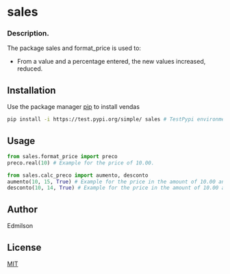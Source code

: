 # sales

### Description. 
The package sales and format_price is used to:
* From a value and a percentage entered, the new values ​​increased, reduced.

## Installation

Use the package manager [pip](https://pip.pypa.io/en/stable/) to install vendas

```bash
pip install -i https://test.pypi.org/simple/ sales # TestPypi environment.
```

## Usage
```python
from sales.format_price import preco
preco.real(10) # Example for the price of 10.00.
```
```python
from sales.calc_preco import aumento, desconto
aumento(10, 15, True) # Example for the price in the amount of 10.00 and the application of a percentage increase of 15% and the boolean True to format the value for the Real currency.
desconto(10, 14, True) # Example for the price in the amount of 10.00 and the application of a discount percentage of 14% and the boolean True to format the value for the Real currency.
```

## Author
Edmilson

## License
[MIT](https://choosealicense.com/licenses/mit/)